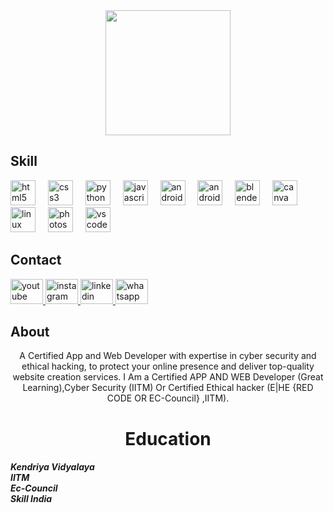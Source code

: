 

<div align="center">
  <img height="200" src="https://yt3.ggpht.com/7gp3Q8IOFSxEqNRXRy3HW01WWz9aThFIKXFAB6IOP5S_yw7SUVfV4u2V2MNYAf7EFLvf_8mNwA=s600-c-k-c0x00ffffff-no-rj-rp-mo"  />
</div>

<h2 align="left">Skill</h2>


<div align="left">
  <img src="https://cdn.jsdelivr.net/gh/devicons/devicon/icons/html5/html5-original.svg" height="40" alt="html5 logo"  />
  <img width="12" />
  <img src="https://cdn.jsdelivr.net/gh/devicons/devicon/icons/css3/css3-original.svg" height="40" alt="css3 logo"  />
  <img width="12" />
  <img src="https://skillicons.dev/icons?i=py" height="40" alt="python logo"  />
  <img width="12" />
  <img src="https://skillicons.dev/icons?i=js" height="40" alt="javascript logo"  />
  <img width="12" />
  <img src="https://cdn.jsdelivr.net/gh/devicons/devicon/icons/android/android-original.svg" height="40" alt="android logo"  />
  <img width="12" />
  <img src="https://cdn.jsdelivr.net/gh/devicons/devicon/icons/androidstudio/androidstudio-original.svg" height="40" alt="androidstudio logo"  />
  <img width="12" />
  <img src="https://skillicons.dev/icons?i=blender" height="40" alt="blender logo"  />
  <img width="12" />
  <img src="https://cdn.simpleicons.org/canva/00C4CC" height="40" alt="canva logo"  />
  <img width="12" />
  <img src="https://skillicons.dev/icons?i=linux" height="40" alt="linux logo"  />
  <img width="12" />
  <img src="https://cdn.simpleicons.org/adobephotoshop/31A8FF" height="40" alt="photoshop logo"  />
  <img width="12" />
  <img src="https://skillicons.dev/icons?i=vscode" height="40" alt="vscode logo"  />
</div>



<h2 align="left">Contact</h2>



<div align="left">
  <a href="https://www.youtube.com/channel/UCFtf1Un1SCLqq8LeU2jA-jA" target="_blank">
    <img src="https://raw.githubusercontent.com/maurodesouza/profile-readme-generator/master/src/assets/icons/social/youtube/default.svg" width="52" height="40" alt="youtube logo"  />
  </a>
  <a href="https://www.instagram.com//gautambadwal/" target="_blank">
    <img src="https://raw.githubusercontent.com/maurodesouza/profile-readme-generator/master/src/assets/icons/social/instagram/default.svg" width="52" height="40" alt="instagram logo"  />
  </a>
  <a href="https://www.linkedin.com/in/gautam-singh-badwal-9896b0220/" target="_blank">
    <img src="https://raw.githubusercontent.com/maurodesouza/profile-readme-generator/master/src/assets/icons/social/linkedin/default.svg" width="52" height="40" alt="linkedin logo"  />
  </a>
  <a href="https://wa.me/+13477699453?" target="_blank">
    <img src="https://raw.githubusercontent.com/maurodesouza/profile-readme-generator/master/src/assets/icons/social/whatsapp/default.svg" width="52" height="40" alt="whatsapp logo"  />
  </a>
</div>



<h2 align="left">About</h2>


<p align="center">A Certified App and Web Developer with expertise in cyber security and ethical hacking, to protect your online presence and deliver top-quality website creation services. I Am a Certified APP AND WEB Developer (Great Learning),Cyber Security (IITM) Or Certified Ethical hacker (E|HE {RED CODE OR EC-Council} ,IITM).</p>


<h1 align="center">Education</h1>


<h5 align="left">Kendriya Vidyalaya <br>IITM<br>Ec-Council<br>Skill India</h5>

